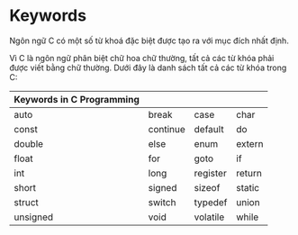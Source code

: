 # Keywords

Ngôn ngữ C có một số từ khoá đặc biệt được tạo ra với mục đích nhất định. 

Vì C là ngôn ngữ phân biệt chữ hoa chữ thường, tất cả các từ khóa phải được viết bằng chữ thường. Dưới đây là danh sách tất cả các từ khóa trong C:

| Keywords in C Programming |   |   |   |
| ------------------------- | - | - | - |
| auto | break |	case |	char |
| const | continue |	default |	do |
| double | else |	enum |	extern |
| float | for |	goto |	if |
| int | long |	register |	return |
| short | signed |	sizeof |	static |
| struct | switch |	typedef |	union |
| unsigned | void |	volatile |	while |
